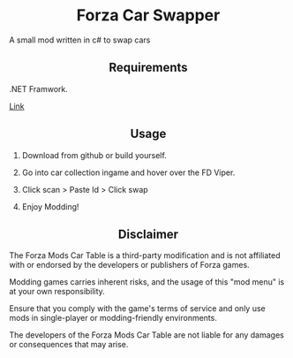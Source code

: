 <h1 align="center">Forza Car Swapper</h1>

A small mod written in c# to swap cars

<h2 align="center">Requirements</h2>

.NET Framwork.

[Link](https://dotnet.microsoft.com/en-us/download/dotnet/thank-you/runtime-7.0.9-windows-x64-installer)

<h2 align="center">Usage</h2>

1. Download from github or build yourself.

2. Go into car collection ingame and hover over the FD Viper.

3. Click scan > Paste Id > Click swap

4. Enjoy Modding!


<h2 align="center">Disclaimer</h2>

The Forza Mods Car Table is a third-party modification and is not affiliated with or endorsed by the developers or publishers of Forza games.

Modding games carries inherent risks, and the usage of this "mod menu" is at your own responsibility.

Ensure that you comply with the game's terms of service and only use mods in single-player or modding-friendly environments.

The developers of the Forza Mods Car Table are not liable for any damages or consequences that may arise.
